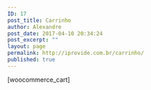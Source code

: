 ```yaml
---
ID: 17
post_title: Carrinho
author: Alexandre
post_date: 2017-04-10 20:34:24
post_excerpt: ""
layout: page
permalink: http://iprovide.com.br/carrinho/
published: true
---
```

[woocommerce_cart]